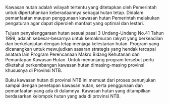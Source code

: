 Kawasan hutan adalah wilayah tertentu yang ditetapkan oleh Pemerintah untuk dipertahankan keberadaannya sebagai hutan tetap. Didalam pemanfaatan maupun penggunaan kawasan hutan Pemerintah melakukan pengaturan agar dapat diperoleh manfaat yang optimal dan lestari.

Tujuan penyelenggaraan hutan sesuai pasal 3 Undang-Undang No.41 Tahun 1999, adalah sebesar-besarnya untuk kemakmuran rakyat yang berkeadilan dan berkelanjutan dengan tetap menjaga kelestarian hutan. Program yang dicanangkan untuk mewujudkan sasaran strategis yang hendak tercapai anatara lain Program Perencanaan Makro Bidang Kehutanan dan Pemantapan Kawasan Hutan. Untuk menunjang program tersebut perlu diketahui perkembangan kawasan hutan dimasing-masing provinsi khususnya di Provinsi NTB.

Buku kawasan hutan di provinsi NTB ini memuat dari proses penunjukan sampai dengan penetapan kawasan hutan, serta penggunaan dan pemanfaatan yang ada di dalamnya. Kawasan hutan yang ditampilkan berdasarkan kelompok hutan yang ada di provinsi NTB.